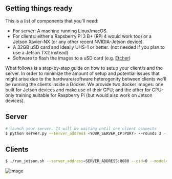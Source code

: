 ## Getting things ready

This is a list of components that you'll need: 

* For server: A machine running Linux/macOS.
* For clients: either a Rapsberry Pi 3 B+ (RPi 4 would work too) or a Jetson Xavier-NX (or any other recent NVIDIA-Jetson device).
* A 32GB uSD card and ideally UHS-1 or better. (not needed if you plan to use a Jetson TX2 instead)
* Software to flash the images to a uSD card (e.g. [Etcher](https://www.balena.io/etcher/))

What follows is a step-by-step guide on how to setup your client/s and the server. 
In order to minimize the amount of setup and potential issues that might arise due to the hardware/software heterogenity between clients we'll be running the clients inside a Docker. 
We provide two docker images: one built for Jetson devices and make use of their GPU; and the other for CPU-only training suitable for Raspberry Pi (but would also work on Jetson devices). 

## Server

```bash
# launch your server. It will be waiting until one client connects
$ python server.py --server_address <YOUR_SERVER_IP:PORT> --rounds 3 --min_num_clients 1 --min_sample_size 1 --model ResNet18
```

## Clients

```bash
$ ./run_jetson.sh --server_address=SERVER_ADDRESS:8080 --cid=0 --model=ResNet18 --batch_size=10
```

![image](https://github.com/etri-edgeai/nn-dist-train-poc/assets/58346392/c30bf76c-3464-4e1d-aac8-f7a455175f9a)

